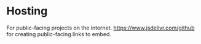 # Hosting
For public-facing projects on the internet.
https://www.jsdelivr.com/github for creating public-facing links to embed.
